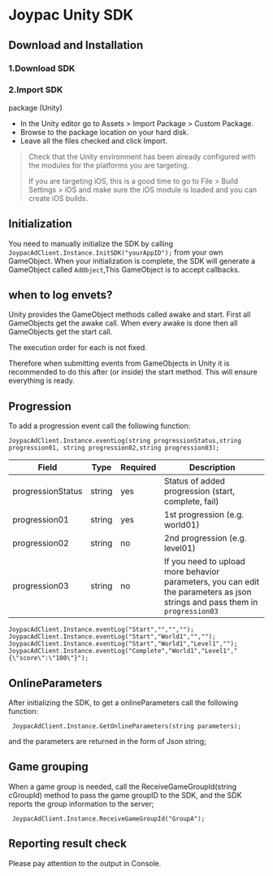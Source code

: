 # Joypac Unity SDK 
## Download and Installation
### 1.Download SDK
### 2.Import SDK
package (Unity)
* In the Unity editor go to Assets > Import Package > Custom Package.
* Browse to the package location on your hard disk.
* Leave all the files checked and click Import.


> Check that the Unity environment has been already configured with the modules for the platforms you are targeting.
>
> If you are targeting iOS, this is a good time to go to File > Build Settings > iOS and make sure the iOS module is loaded and you can create iOS builds.

## Initialization
You need to manually initialize the SDK by calling `JoypacAdClient.Instance.InitSDK("yourAppID");` from your own GameObject.
When your initialization is complete, the SDK will generate a GameObject called `AdObject`,This GameObject is to accept callbacks.

## when to log envets?

Unity provides the GameObject methods called awake and start.
First all GameObjects get the awake call. When every awake is done then all GameObjects get the start call.

The execution order for each is not fixed.

Therefore when submitting events from GameObjects in Unity it is recommended to do this after (or inside) the start method. This will ensure everything is ready.

## Progression
To add a progression event call the following function:

    JoypacAdClient.Instance.eventLog(string progressionStatus,string progression01, string progression02,string progression03);
    
Field | Type | Required | Description
-|-|-|-
progressionStatus | string | yes | Status of added progression (start, complete, fail)
progression01 | string | yes | 1st progression (e.g. world01)
progression02 | string | no | 2nd progression (e.g. level01)
progression03 | string | no | If you need to upload more behavior parameters, you can edit the parameters as json strings and pass them in `progression03`

    JoypacAdClient.Instance.eventLog("Start","","","");
    JoypacAdClient.Instance.eventLog("Start","World1","","");
    JoypacAdClient.Instance.eventLog("Start","World1","Level1","");
    JoypacAdClient.Instance.eventLog("Complete","World1","Level1","{\"score\":\"100\"}");
    

## OnlineParameters
After initializing the SDK, to get a onlineParameters call the following function: 

     JoypacAdClient.Instance.GetOnlineParameters(string parameters);
     
and the parameters are returned in the form of Json string;
          
## Game grouping

When a game group is needed, call the ReceiveGameGroupId(string cGroupId) method to pass the game groupID to the SDK, and the SDK reports the group information to the server;

     JoypacAdClient.Instance.ReceiveGameGroupId("GroupA");

## Reporting result check


Please pay attention to the output in Console.
